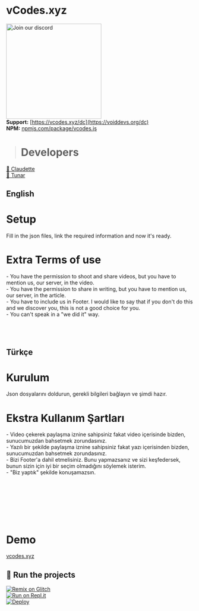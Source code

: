 # vCodes.xyz
<a href="https://vcodes.xyz/dc" target="_blank"><img src="https://img.devsforum.net/tr/img/h1Z2X3.png" alt="Join our discord" width="256"></a><br>
**Support:** [https://vcodes.xyz/dc](https://voiddevs.org/dc) <br>
**NPM:** [npmjs.com/package/vcodes.js](https://www.npmjs.com/package/vcodes.js)<br>

> # Developers
<a href="https://github.com/iClaudette">👤 Claudette</a><br>
<a href="https://github.com/tunarjs">👤 Tunar</a>


## English
# Setup
<a>Fill in the json files, link the required information and now it's ready.</a>
# Extra Terms of use
<a>- You have the permission to shoot and share videos, but you have to mention us, our server, in the video.</a><br>
<a>- You have the permission to share in writing, but you have to mention us, our server, in the article.</a><br>
<a>- You have to include us in Footer. I would like to say that if you don't do this and we discover you, this is not a good choice for you.</a><br>
<a>- You can't speak in a "we did it" way.</a>
<br><br><br><br>
## Türkçe
# Kurulum
<a>Json dosyalarını doldurun, gerekli bilgileri bağlayın ve şimdi hazır.</a>
# Ekstra Kullanım Şartları
<a>- Video çekerek paylaşma iznine sahipsiniz fakat video içerisinde bizden, sunucumuzdan bahsetmek zorundasınız.</a><br>
<a>- Yazılı bir şekilde paylaşma iznine sahipsiniz fakat yazı içerisinden bizden, sunucumuzdan bahsetmek zorundasınız.</a><br>
<a>- Bizi Footer'a dahil etmelisiniz. Bunu yapmazsanız ve sizi keşfedersek, bunun sizin için iyi bir seçim olmadığını söylemek isterim.</a><br>
<a>- "Biz yaptık" şekilde konuşamazsın.</a>

<br><br><br><br><br><br>
# Demo
<a href="https://vcodes.xyz">vcodes.xyz</a>

## 💨 Run the projects
[![Remix on Glitch](https://cdn.glitch.com/2703baf2-b643-4da7-ab91-7ee2a2d00b5b%2Fremix-button.svg)](https://glitch.com/edit/#!/import/github/vcodes-xyz/bot-list)<br>
[![Run on Repl.it](https://repl.it/badge/github/vcodes-xyz/bot-list)](https://repl.it/github/vcodes-xyz/bot-list)<br>
[![Deploy](https://www.herokucdn.com/deploy/button.svg)](https://heroku.com/deploy?template=https://github.com/vcodes-xyz/bot-list)
